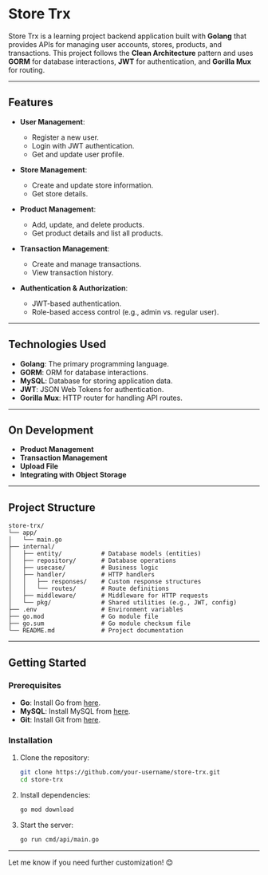 # Store Trx

Store Trx is a learning project backend application built with **Golang** that provides APIs for managing user accounts, stores, products, and transactions. This project follows the **Clean Architecture** pattern and uses **GORM** for database interactions, **JWT** for authentication, and **Gorilla Mux** for routing.

---

## Features

- **User Management**:
  - Register a new user.
  - Login with JWT authentication.
  - Get and update user profile.

- **Store Management**:
  - Create and update store information.
  - Get store details.

- **Product Management**:
  - Add, update, and delete products.
  - Get product details and list all products.

- **Transaction Management**:
  - Create and manage transactions.
  - View transaction history.

- **Authentication & Authorization**:
  - JWT-based authentication.
  - Role-based access control (e.g., admin vs. regular user).

---

## Technologies Used

- **Golang**: The primary programming language.
- **GORM**: ORM for database interactions.
- **MySQL**: Database for storing application data.
- **JWT**: JSON Web Tokens for authentication.
- **Gorilla Mux**: HTTP router for handling API routes.

---

## On Development
- **Product Management**
- **Transaction Management**
- **Upload File**
- **Integrating with Object Storage**

---

## Project Structure

```
store-trx/
└── app/
│   └── main.go
├── internal/
│   ├── entity/           # Database models (entities)
│   ├── repository/       # Database operations
│   ├── usecase/          # Business logic
│   ├── handler/          # HTTP handlers
│   │   ├── responses/    # Custom response structures
│   │   └── routes/       # Route definitions
│   ├── middleware/       # Middleware for HTTP requests
│   └── pkg/              # Shared utilities (e.g., JWT, config)
├── .env                  # Environment variables
├── go.mod                # Go module file
├── go.sum                # Go module checksum file
└── README.md             # Project documentation
```

---

## Getting Started

### Prerequisites

- **Go**: Install Go from [here](https://golang.org/dl/).
- **MySQL**: Install MySQL from [here](https://dev.mysql.com/downloads/).
- **Git**: Install Git from [here](https://git-scm.com/).

### Installation

1. Clone the repository:
   ```bash
   git clone https://github.com/your-username/store-trx.git
   cd store-trx
   ```

2. Install dependencies:
   ```bash
   go mod download
   ```

3. Start the server:
   ```bash
   go run cmd/api/main.go
   ```

--- 

Let me know if you need further customization! 😊
